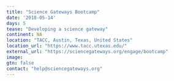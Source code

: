 ```yaml
---
title: "Science Gateways Bootcamp"
date: '2018-05-14'
days: 5
tease: "Developing a science gateway"
continent: NA
location: "TACC, Austin, Texas, United States"
location_url: "https://www.tacc.utexas.edu/"
external_url: "https://sciencegateways.org/engage/bootcamp"
image: 
gtn: false
contact: "help@sciencegateways.org"
---
```

